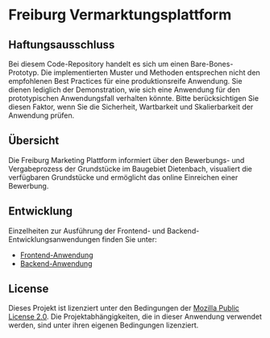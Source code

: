 # Freiburg Vermarktungsplattform

## Haftungsausschluss

Bei diesem Code-Repository handelt es sich um einen Bare-Bones-Prototyp. Die implementierten Muster und Methoden entsprechen nicht den empfohlenen Best Practices für eine produktionsreife Anwendung. Sie dienen lediglich der Demonstration, wie sich eine Anwendung für den prototypischen Anwendungsfall verhalten könnte. Bitte berücksichtigen Sie diesen Faktor, wenn Sie die Sicherheit, Wartbarkeit und Skalierbarkeit der Anwendung prüfen.

## Übersicht

Die Freiburg Marketing Plattform informiert über den Bewerbungs- und Vergabeprozess der Grundstücke im Baugebiet Dietenbach, visualiert die verfügbaren Grundstücke und ermöglicht das online Einreichen einer Bewerbung.

## Entwicklung

Einzelheiten zur Ausführung der Frontend- und Backend-Entwicklungsanwendungen finden Sie unter:

- [Frontend-Anwendung](./frontend/README.md)
- [Backend-Anwendung](./backend/README.md)

## License

Dieses Projekt ist lizenziert unter den Bedingungen der
[Mozilla Public License 2.0](./LICENSE.md). Die Projektabhängigkeiten, die in dieser Anwendung verwendet werden, sind unter ihren eigenen Bedingungen lizenziert.
